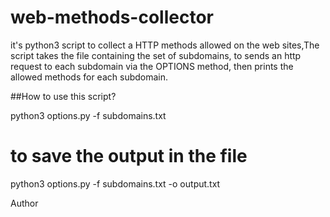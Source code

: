 # web-methods-collector
it's python3 script  to collect a HTTP methods allowed on the web sites,The script takes the file containing the set of subdomains, to sends an http request to each subdomain via the OPTIONS method, then prints the allowed methods for each subdomain.

##How to use this script?

python3 options.py -f subdomains.txt

# to save the output in the file

python3 options.py -f subdomains.txt -o output.txt

Author

